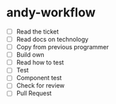 # andy-workflow

- [ ] Read the ticket
- [ ] Read docs on technology
- [ ] Copy from previous programmer
- [ ] Build own
- [ ] Read how to test
- [ ] Test
- [ ] Component test
- [ ] Check for review
- [ ] Pull Request
